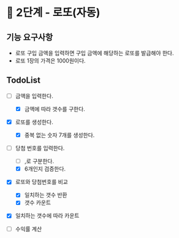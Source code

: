 # 🚀 2단계 - 로또(자동)
## 기능 요구사항
- 로또 구입 금액을 입력하면 구입 금액에 해당하는 로또를 발급해야 한다.
- 로또 1장의 가격은 1000원이다.

## TodoList
-[ ] 금액을 입력한다.
  -[x] 금액에 따라 갯수를 구한다.
-[x] 로또를 생성한다.
  -[x] 중복 없는 숫자 7개를 생성한다.
-[ ] 당첨 번호를 입력한다.
  - [ ] ,로 구분한다.
  - [x] 6개인지 검증한다.
-[x] 로또와 당첨번호를 비교
  - [x] 일치하는 갯수 반환
  - [x] 갯수 카운트
- [x] 일치하는 갯수에 따라 카운트
- [ ] 수익률 계산
  